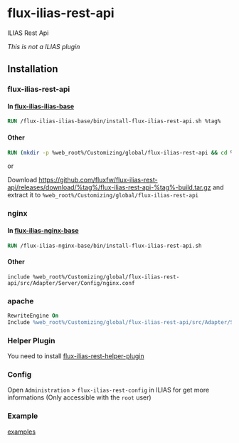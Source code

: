 # flux-ilias-rest-api

ILIAS Rest Api

*This is not a ILIAS plugin*

## Installation

### flux-ilias-rest-api

#### In [flux-ilias-ilias-base](https://github.com/fluxfw/flux-ilias-ilias-base)

```dockerfile
RUN /flux-ilias-ilias-base/bin/install-flux-ilias-rest-api.sh %tag%
```

#### Other

```dockerfile
RUN (mkdir -p %web_root%/Customizing/global/flux-ilias-rest-api && cd %web_root%/Customizing/global/flux-ilias-rest-api && wget -O - https://github.com/fluxfw/flux-ilias-rest-api/releases/download/%tag%/flux-ilias-rest-api-%tag%-build.tar.gz | tar -xz --strip-components=1)
```

or

Download https://github.com/fluxfw/flux-ilias-rest-api/releases/download/%tag%/flux-ilias-rest-api-%tag%-build.tar.gz and extract it to `%web_root%/Customizing/global/flux-ilias-rest-api`

### nginx

#### In [flux-ilias-nginx-base](https://github.com/fluxfw/flux-ilias-nginx-base)

```dockerfile
RUN /flux-ilias-nginx-base/bin/install-flux-ilias-rest-api.sh
```

#### Other

```nginx
include %web_root%/Customizing/global/flux-ilias-rest-api/src/Adapter/Server/Config/nginx.conf
```

### apache

```apache
RewriteEngine On
Include %web_root%/Customizing/global/flux-ilias-rest-api/src/Adapter/Server/Config/apache.conf
```

### Helper Plugin

You need to install [flux-ilias-rest-helper-plugin](https://github.com/fluxfw/flux-ilias-rest-helper-plugin)

### Config

Open `Administration` > `flux-ilias-rest-config` in ILIAS for get more informations (Only accessible with the `root` user)

### Example

[examples](examples)
